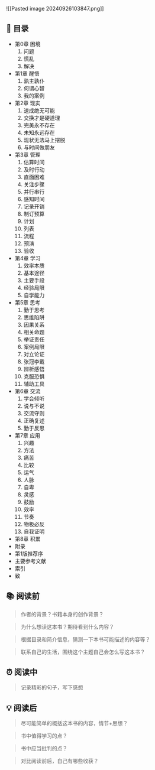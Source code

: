 ![[Pasted image 20240926103847.png]]
## 📑 目录
* 第0章 困境 
	1. 问题 
	2. 慌乱 
	3. 解决 
* 第1章 醒悟   
	1. 孰主孰仆   
	2. 何谓心智   
	3. 我的案例   
* 第2章 现实   
	1. 速成绝无可能   
	2. 交换才是硬道理   
	3. 完美永不存在   
	4. 未知永远存在   
	5. 现状无法马上摆脱   
	6. 与时间做朋友   
* 第3章 管理   
	1. 估算时间   
	2. 及时行动   
	3. 直面困难   
	4. 关注步骤   
	5. 并行串行   
	6. 感知时间   
	7. 记录开销   
	8. 制订预算   
	9. 计划 
	10. 列表   
	11. 流程   
	12. 预演   
	13. 验收   
* 第4章 学习
	1. 效率本质 
	2. 基本途径 
	3. 主要手段 
	4. 经验局限 
	5. 自学能力 
* 第5章 思考 
	1. 勤于思考 
	2. 思维陷阱 
	3. 因果关系 
	4. 相关命题 
	5. 举证责任 
	6. 案例局限 
	7. 对立论证 
	8. 张冠李戴 
	9. 辨析感悟 
	10. 克服恐惧 
	11. 辅助工具 
* 第6章 交流 
	1. 学会倾听
	2. 说与不说
	3. 交流守则
	4. 正确复述
	5. 勤于反思
* 第7章 应用
	1. 兴趣
	2. 方法
	3. 痛苦 
	4. 比较   
	5. 运气   
	6. 人脉   
	7. 自卑   
	8. 灵感   
	9. 鼓励  
	10. 效率   
	11. 节奏   
	12. 物极必反   
	13. 自我证明   
* 第8章 积累   
* 附录  
* 第1版推荐序 
* 主要参考文献  
* 索引  
* 致
## 📚 阅读前
> 作者的背景？书籍本身的创作背景？

> 为什么想读这本书？期待看到什么内容？

> 根据目录和简介信息，猜测一下本书可能描述的内容等？

> 联系自己的生活，围绕这个主题自己会怎么写这本书？
## ⏰ 阅读中
> 记录精彩的句子，写下感想
##  💡 阅读后
> 尽可能简单的概括这本书的内容，情节+思想？

> 书中值得学习的点？

> 书中应当批判的点？

> 对比阅读前后，自己有哪些收获？ 

